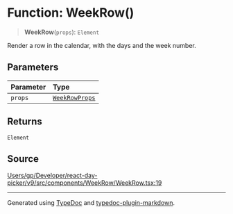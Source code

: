# Function: WeekRow()

> **WeekRow**(`props`): `Element`

Render a row in the calendar, with the days and the week number.

## Parameters

| Parameter | Type |
| :------ | :------ |
| `props` | [`WeekRowProps`](/api/interfaces/WeekRowProps.md) |

## Returns

`Element`

## Source

[Users/gp/Developer/react-day-picker/v9/src/components/WeekRow/WeekRow.tsx:19](https://github.com/gpbl/react-day-picker/blob/005599683/src/components/WeekRow/WeekRow.tsx#L19)

***

Generated using [TypeDoc](https://typedoc.org) and [typedoc-plugin-markdown](https://typedoc-plugin-markdown.org).
